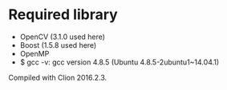 # Required library

* OpenCV (3.1.0 used here)
* Boost  (1.5.8 used here)
* OpenMP 
* $ gcc -v: gcc version 4.8.5 (Ubuntu 4.8.5-2ubuntu1~14.04.1)


Compiled with Clion 2016.2.3.
